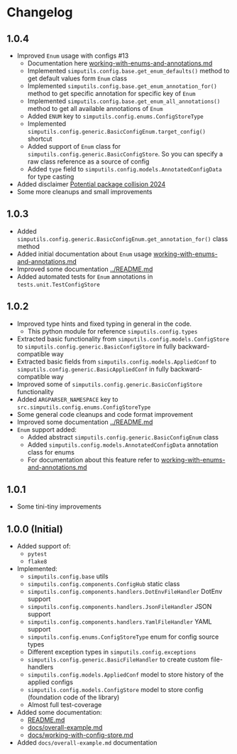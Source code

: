 # Changelog


## 1.0.4
* Improved `Enum` usage with configs #13
  * Documentation here [working-with-enums-and-annotations.md](working-with-enums-and-annotations.md)
  * Implemented `simputils.config.base.get_enum_defaults()`
    method to get default values form `Enum` class
  * Implemented `simputils.config.base.get_enum_annotation_for()` 
    method to get specific annotation for specific key of `Enum`
  * Implemented `simputils.config.base.get_enum_all_annotations()` 
    method to get all available annotations of `Enum`
  * Added `ENUM` key to `simputils.config.enums.ConfigStoreType`
  * Implemented `simputils.config.generic.BasicConfigEnum.target_config()` shortcut
  * Added support of `Enum` class for `simputils.config.generic.BasicConfigStore`.
    So you can specify a raw class reference as a source of config
  * Added `type` field to `simputils.config.models.AnnotatedConfigData` for type casting
* Added disclaimer [Potential package collision 2024](disclaimers.md)
* Some more cleanups and small improvements

## 1.0.3
* Added `simputils.config.generic.BasicConfigEnum.get_annotation_for()` class method
* Added initial documentation about `Enum` 
  usage [working-with-enums-and-annotations.md](working-with-enums-and-annotations.md)
* Improved some documentation [../README.md](../README.md)
* Added automated tests for `Enum` annotations in `tests.unit.TestConfigStore`

## 1.0.2
* Improved type hints and fixed typing in general in the code.
  * This python module for reference `simputils.config.types`
* Extracted basic functionality from `simputils.config.models.ConfigStore` to 
  `simputils.config.generic.BasicConfigStore` in fully backward-compatible way
* Extracted basic fields from `simputils.config.models.AppliedConf` to 
  `simputils.config.generic.BasicAppliedConf` in fully backward-compatible way
* Improved some of `simputils.config.generic.BasicConfigStore` functionality
* Added `ARGPARSER_NAMESPACE` key to `src.simputils.config.enums.ConfigStoreType`
* Some general code cleanups and code format improvement
* Improved some documentation [../README.md](../README.md)
* `Enum` support added:
  * Added abstract `simputils.config.generic.BasicConfigEnum` class
  * Added `simputils.config.models.AnnotatedConfigData` annotation class for enums
  * For documentation about this feature refer 
    to [working-with-enums-and-annotations.md](working-with-enums-and-annotations.md)

## 1.0.1
* Some tini-tiny improvements

## 1.0.0 (Initial)
* Added support of:
  * `pytest`
  * `flake8`
* Implemented:
  * `simputils.config.base` utils
  * `simputils.config.components.ConfigHub` static class
  * `simputils.config.components.handlers.DotEnvFileHandler` DotEnv support
  * `simputils.config.components.handlers.JsonFileHandler` JSON support
  * `simputils.config.components.handlers.YamlFileHandler` YAML support
  * `simputils.config.enums.ConfigStoreType` enum for config source types
  * Different exception types in `simputils.config.exceptions`
  * `simputils.config.generic.BasicFileHandler` to create custom file-handlers
  * `simputils.config.models.AppliedConf` model to store history of the applied configs
  * `simputils.config.models.ConfigStore` model to store config (foundation code of the library)
  * Almost full test-coverage
* Added some documentation:
  * [README.md](../README.md)
  * [docs/overall-example.md](overall-example.md)
  * [docs/working-with-config-store.md](working-with-config-store.md)
* Added `docs/overall-example.md` documentation
